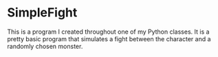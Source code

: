 # SimpleFight

This is a program I created throughout one of my Python classes. It is a pretty basic program that simulates a fight between the character and a randomly chosen monster.
